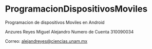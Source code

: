 # ProgramacionDispositivosMoviles
Programacion de dispositivos Moviles en Android

Anzures Reyes Miguel Alejandro 
Numero de Cuenta 310090034

Correo: alejandreyes@ciencias.unam.mx
